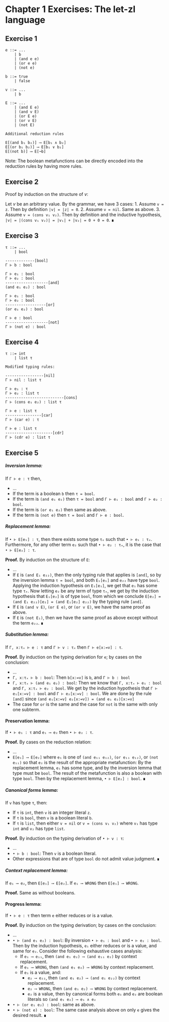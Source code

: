 # Chapter 1 Exercises: The let-zl language

## Exercise 1

    e ::= ...
        | b
        | (and e e)
        | (or e e)
        | (not e)

    b ::= true
        | false

    v ::= ...
        | b

    E ::= ...
        | (and E e)
        | (and v E)
        | (or E e)
        | (or v E)
        | (not E)

    Additional reduction rules

    E[(and b₁ b₂)] ⟶ E[b₁ ∧ b₂]
    E[(or b₁ b₂)] ⟶ E[b₁ ∨ b₂]
    E[(not b)] ⟶ E[¬b]

Note: The boolean metafunctions can be directly encoded into the reduction rules by having more rules.

## Exercise 2

Proof by induction on the structure of _v_:

Let _v_ be an arbitrary value. By the grammar, we have 3 cases:
1\. Assume `v = z`. Then by definition `|v| = |z| = 0`.
2\. Assume `v = nil`. Same as above.
3\. Assume `v = (cons v₁ v₂)`. Then by definition and the inductive hypothesis, `|v| = |(cons v₁ v₂)| = |v₁| + |v₂| = 0 + 0 = 0`. ∎

## Exercise 3

    τ ::= ...
        | bool

    -------------[bool]
    Γ ⊢ b : bool

    Γ ⊢ e₁ : bool
    Γ ⊢ e₂ : bool
    -------------------[and]
    (and e₁ e₂) : bool

    Γ ⊢ e₁ : bool
    Γ ⊢ e₂ : bool
    ------------------[or]
    (or e₁ e₂) : bool

    Γ ⊢ e : bool
    -------------------[not]
    Γ ⊢ (not e) : bool

## Exercise 4

    τ ::= int
        | list τ

    Modified typing rules:

    -----------------[nil]
    Γ ⊢ nil : list τ

    Γ ⊢ e₁ : τ
    Γ ⊢ e₂ : list τ
    --------------------------[cons]
    Γ ⊢ (cons e₁ e₂) : list τ

    Γ ⊢ e : list τ
    ----------------[car]
    Γ ⊢ (car e) : τ

    Γ ⊢ e : list τ
    ---------------------[cdr]
    Γ ⊢ (cdr e) : list τ

## Exercise 5

##### Inversion lemma:

If `Γ ⊢ e : τ` then,

-   ...
-   If the term is a boolean `b` then `τ = bool`.
-   If the term is `(and e₁ e₂)` then `τ = bool` and `Γ ⊢ e₁ : bool` and `Γ ⊢ e₂ : bool`.
-   If the term is `(or e₁ e₂)` then same as above.
-   If the term is `(not e)` then `τ = bool` and `Γ ⊢ e : bool`.

##### Replacement lemma:

If `• ⊢ E[e₁] : τ`, then there exists some type `τₑ` such that `• ⊢ e₁ : τₑ`. Furthermore, for any other term `e₂` such that `• ⊢ e₂ : τₑ`, it is the case that `• ⊢ E[e₂] : τ`.

**Proof.** By induction on the structure of `E`:

-   ...
-   If `E` is `(and E₁ e₂₂)`, then the only typing rule that applies is `[and]`, so by the inversion lemma `τ = bool`, and both `E₁[e₁]` and `e₂₂` have type `bool`. Applying the induction hypothesis on `E₁[e₁]`, we get that `e₁` has some type `τₑ`. Now letting `e₂` be any term of type `τₑ`, we get by the induction hypothesis that `E₁[e₂]` is of type `bool`, from which we conclude `E[e₂] = (and E₁ e₂₂)[e₂] = (and E₁[e₂] e₂₂)` by the typing rule `[and]`.
-   If `E` is `(and v E)`, `(or E e)`, or `(or v E)`, we have the same proof as above.
-   If `E` is `(not E₁)`, then we have the same proof as above except without the term `e₂₂`. ∎

##### Substitution lemma:

If `Γ, x:τₓ ⊢ e : τ` and `Γ ⊢ v : τₓ` then `Γ ⊢ e[x:=v] : τ`.

**Proof.** By induction on the typing derivation for `e`; by cases on the conclusion:

-   ...
-   `Γ, x:τₓ ⊢ b : bool`: Then `b[x:=v]` is `b`, and `Γ ⊢ b : bool`
-   `Γ, x:τₓ ⊢ (and e₁ e₂) : bool`: Then we know that `Γ, x:τₓ ⊢ e₁ : bool` and `Γ, x:τₓ ⊢ e₂ : bool`. We get by the induction hypothesis that `Γ ⊢ e₁[x:=v] : bool` and `Γ ⊢ e₂[x:=v] : bool`. We are done by the rule `[and]` since `(and e₁[x:=v] e₂[x:=v]) = (and e₁ e₂)[x:=v]`
-   The case for `or` is the same and the case for `not` is the same with only one subterm.

#### Preservation lemma:

If `• ⊢ e₁ : τ` and `e₁ ⟶ e₂` then `• ⊢ e₂ : τ`.

**Proof.** By cases on the reduction relation:

-   ...
-   `E[e₁] ⟶ E[e₂]` where `e₁` is one of `(and e₁₁ e₁₂)`, `(or e₁₁ e₁₂)`, or `(not e₁₁)` so that `e₂` is the result of the appropriate metafunction: By the replacement lemma, `e₁` has some type, and by the inversion lemma that type must be `bool`. The result of the metafunction is also a boolean with type `bool`. Then by the replacement lemma, `• ⊢ E[e₂] : bool`. ∎

##### Canonical forms lemma:

If `v` has type `τ`, then:

-   If `τ` is `int`, then `v` is an integer literal `z`.
-   If `τ` is `bool`, then `v` is a boolean literal `b`.
-   If `τ` is `list`, then either `v = nil` or `v = (cons v₁ v₂)` where `v₁` has type `int` and `v₂` has type `list`.

**Proof.** By induction on the typing derivation of `• ⊢ v : τ`:

-   ...
-   `• ⊢ b : bool`: Then `v` is a boolean literal.
-   Other expressions that are of type `bool` do not admit value judgment. ∎

##### Context replacement lemma:

If `e₁ ⟶ e₂`, then `E[e₁] ⟶ E[e₂]`. If `e₁ ⟶ WRONG` then `E[e₁] ⟶ WRONG`.

**Proof.**
Same as without booleans.

#### Progress lemma:

If `• ⊢ e : τ` then term `e` either reduces or is a value.

**Proof.** By induction on the typing derivation; by cases on the conclusion:

-   ...
-   `• ⊢ (and e₁ e₂) : bool`: By inversion `• ⊢ e₁ : bool` and `• ⊢ e₂ : bool`. Then by the induction hypothesis, `e₁` either reduces or is a value, and same for `e₂`. Consider the following exhaustive cases analysis:
    -   If `e₁ ⟶ e₁₁`, then `(and e₁ e₂) ⟶ (and e₁₁ e₂)` by context replacement.
    -   If `e₁ ⟶ WRONG`, then `(and e₁ e₂) ⟶ WRONG` by context replacement.
    -   If `e₁` is a value, and:
        -   `e₂ ⟶ e₂₂`, then `(and e₁ e₂) ⟶ (and e₁ e₂₂)` by context replacement.
        -   `e₂ ⟶ WRONG`, then `(and e₁ e₂) ⟶ WRONG` by context replacement.
        -   `e₂` is a value, then by canonical forms both `e₁` and `e₂` are boolean literals so `(and e₁ e₂) ⟶ e₁ ∧ e₂`
-   `• ⊢ (or e₁ e₂) : bool`: same as above.
-   `• ⊢ (not e) : bool`: The same case analysis above on only `e` gives the desired result. ∎

